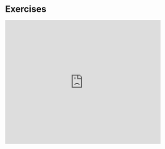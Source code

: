 
# Exercises 

<iframe src="https://ucmerced.app.box.com/embed/s/iksoy0pj892ge3zgkgohuwx2zz8xnsp7?sortColumn=date&view=list" width="500" height="400" frameborder="0" allowfullscreen webkitallowfullscreen msallowfullscreen></iframe>
